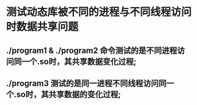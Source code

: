 # 测试动态库被不同的进程与不同线程访问时数据共享问题
## ./program1 & ./program2 命令测试的是不同进程访问同一个.so时，其共享数据变化过程;
## ./program3 测试的是同一进程不同线程访问同一个.so时，其共享数据的变化过程;